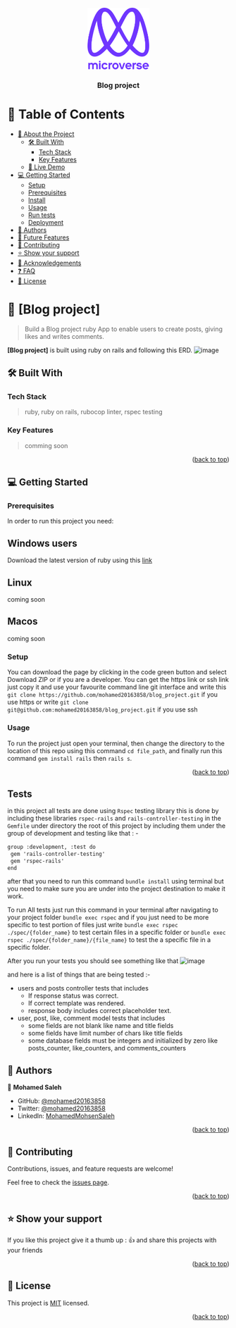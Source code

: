 <a name="readme-top"></a>

<div align="center">

  <img src="murple_logo.png" alt="logo" width="140"  height="auto" />
  <br/>

  <h3><b>Blog project</b></h3>

</div>

<!-- TABLE OF CONTENTS -->

# 📗 Table of Contents

- [📖 About the Project](#about-project)
  - [🛠 Built With](#built-with)
    - [Tech Stack](#tech-stack)
    - [Key Features](#key-features)
  - [🚀 Live Demo](#live-demo)
- [💻 Getting Started](#getting-started)
  - [Setup](#setup)
  - [Prerequisites](#prerequisites)
  - [Install](#install)
  - [Usage](#usage)
  - [Run tests](#run-tests)
  - [Deployment](#triangular_flag_on_post-deployment)
- [👥 Authors](#authors)
- [🔭 Future Features](#future-features)
- [🤝 Contributing](#contributing)
- [⭐️ Show your support](#support)
- [🙏 Acknowledgements](#acknowledgements)
- [❓ FAQ](#faq)
- [📝 License](#license)

<!-- PROJECT DESCRIPTION -->

# 📖 [Blog project] <a name="about-project"></a>

> Build a Blog project ruby App to enable users to create posts, giving likes and writes comments.


**[Blog project]** is built using ruby on rails and following this ERD.
![image](https://user-images.githubusercontent.com/22921170/208265293-7149090e-faa0-4809-87eb-286b03d4b800.png)



## 🛠 Built With <a name="built-with"></a>

### Tech Stack <a name="tech-stack"></a>

> ruby, ruby on rails, rubocop linter, rspec testing

<!-- Features -->

### Key Features <a name="key-features"></a>

> comming soon
 
<p align="right">(<a href="#readme-top">back to top</a>)</p>

<!-- GETTING STARTED -->

## 💻 Getting Started <a name="getting-started"></a>

### Prerequisites

In order to run this project you need:
## Windows users
Download the latest version of ruby using this [link](https://rubyinstaller.org/downloads/)
## Linux
coming soon
## Macos
coming soon

### Setup
You can download the page by clicking in the code green button and select Download ZIP or if you are a developer. You can get the https link or ssh link just copy it and use your favourite command line git interface and write this `git clone https://github.com/mohamed20163858/blog_project.git` if you use https or write `git clone git@github.com:mohamed20163858/blog_project.git` if you use ssh

### Usage

To run the project just open your terminal, then change the directory to the location of this repo using this command `cd file_path`, and finally run this command `gem install rails` then `rails s`.



<p align="right">(<a href="#readme-top">back to top</a>)</p>

## Tests 
 in this project all tests are done using `Rspec` testing library this is done by including these libraries `rspec-rails` and `rails-controller-testing`  in the `Gemfile` under directory the root of this project 
 by including them under the group of development and testing like that : -
 ``` 
 group :development, :test do
  gem 'rails-controller-testing'
  gem 'rspec-rails'
end
``` 
after that you need to run this command `bundle install` using terminal but you need to make sure you are under into the project destination to make it work. 

To run All tests just run this command in your terminal after navigating to your project folder `bundle exec rspec` and if you just need to be more specific to test portion of files just write `bundle exec rspec ./spec/{folder_name}` to test certain files in a specific folder or `bundle exec rspec ./spec/{folder_name}/{file_name}` to test the a specific file in a specific folder.

After you run your tests you should see something like that 
![image](https://user-images.githubusercontent.com/22921170/222914801-a0dae8fc-bb51-41d8-9f45-96d3dc272006.png)


and here is a list of things that are being tested :- 
- users and posts controller tests that includes 
  - If response status was correct.
  - If correct template was rendered.
  - response body includes correct placeholder text. 
- user, post, like, comment model tests that includes
  - some fields are not blank like name and title fields 
  - some fields have limit number of chars like title fields 
  - some database fields must be integers and initialized by zero like posts_counter, like_counters, and comments_counters



<!-- AUTHORS -->

## 👥 Authors <a name="authors"></a>

👤 **Mohamed Saleh**

- GitHub: [@mohamed20163858](https://github.com/mohamed20163858)
- Twitter: [@mohamed20163858](https://twitter.com/mohamed20163858)
- LinkedIn: [MohamedMohsenSaleh](https://www.linkedin.com/in/mohamedmohsensaleh/)

<p align="right">(<a href="#readme-top">back to top</a>)</p>

<!-- CONTRIBUTING -->

## 🤝 Contributing <a name="contributing"></a>

Contributions, issues, and feature requests are welcome!

Feel free to check the [issues page](../../issues/).

<p align="right">(<a href="#readme-top">back to top</a>)</p>

<!-- SUPPORT -->

## ⭐️ Show your support <a name="support"></a>

If you like this project give it a thumb up :	👍 and share this projects with your friends 

<p align="right">(<a href="#readme-top">back to top</a>)</p>

<!-- FAQ (optional) -->


<!-- LICENSE -->

## 📝 License <a name="license"></a>

This project is [MIT](./MIT.md) licensed.
<p align="right">(<a href="#readme-top">back to top</a>)</p>
